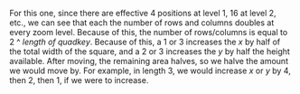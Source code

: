 For this one, since there are effective 4 positions at level 1, 16 at level 2, etc., we can see that each the number of rows and columns doubles at every zoom level. Because of this, the number of rows/columns is equal to 2 ^ *length of quadkey*. Because of this, a 1 or 3 increases the *x* by half of the total width of the square, and a 2 or 3 increases the *y* by half the height available. After moving, the remaining area halves, so we halve the amount we would move by. For example, in length 3, we would increase *x* or *y* by 4, then 2, then 1, if we were to increase.
